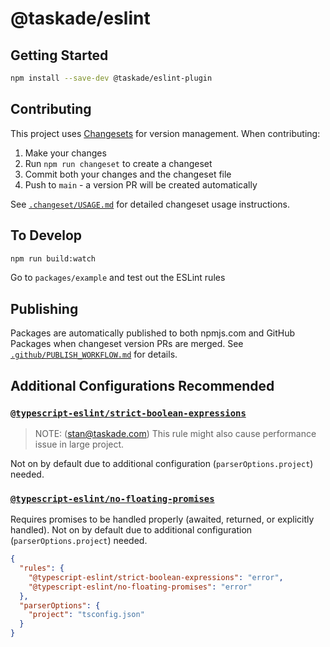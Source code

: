 # @taskade/eslint

## Getting Started

```sh
npm install --save-dev @taskade/eslint-plugin
```

## Contributing

This project uses [Changesets](https://github.com/changesets/changesets) for version management. When contributing:

1. Make your changes
2. Run `npm run changeset` to create a changeset
3. Commit both your changes and the changeset file
4. Push to `main` - a version PR will be created automatically

See [`.changeset/USAGE.md`](./.changeset/USAGE.md) for detailed changeset usage instructions.

## To Develop

```sh
npm run build:watch
```

Go to `packages/example` and test out the ESLint rules

## Publishing

Packages are automatically published to both npmjs.com and GitHub Packages when changeset version PRs are merged. See [`.github/PUBLISH_WORKFLOW.md`](./.github/PUBLISH_WORKFLOW.md) for details.

## Additional Configurations Recommended

### [`@typescript-eslint/strict-boolean-expressions`](https://github.com/typescript-eslint/typescript-eslint/blob/master/packages/eslint-plugin/docs/rules/strict-boolean-expressions.md)

> NOTE: (stan@taskade.com) This rule might also cause performance issue in large project.

Not on by default due to additional configuration (`parserOptions.project`) needed.

### [`@typescript-eslint/no-floating-promises`](https://typescript-eslint.io/rules/no-floating-promises/)

Requires promises to be handled properly (awaited, returned, or explicitly handled). Not on by default due to additional configuration (`parserOptions.project`) needed.

```json
{
  "rules": {
    "@typescript-eslint/strict-boolean-expressions": "error",
    "@typescript-eslint/no-floating-promises": "error"
  },
  "parserOptions": {
    "project": "tsconfig.json"
  }
}
```
